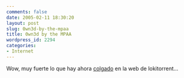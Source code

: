 ```yaml
---
comments: false
date: 2005-02-11 18:30:20
layout: post
slug: 0wn3d-by-the-mpaa
title: 0wn3d by the MPAA
wordpress_id: 2294
categories:
- Internet
---
```


Wow, muy fuerte lo que hay ahora [colgado](http://www.lokitorrent.com/) en la web de lokitorrent…




 
